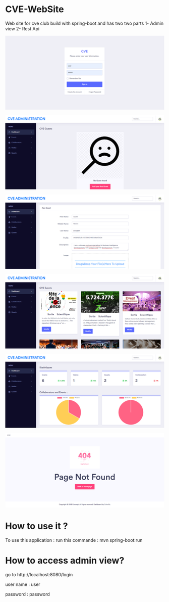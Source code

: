 # CVE-WebSite
Web site for cve club build with spring-boot and has two two parts 
  1- Admin view
  2- Rest Api

![alt text](https://github.com/Nacimbob/Club-Website/blob/master/Images/1.png)

![alt text](https://github.com/Nacimbob/Club-Website/blob/master/Images/2.png)

![alt text](https://github.com/Nacimbob/Club-Website/blob/master/Images/3.png)

![alt text](https://github.com/Nacimbob/Club-Website/blob/master/Images/4.png)

![alt text](https://github.com/Nacimbob/Club-Website/blob/master/Images/5.png)

![alt text](https://github.com/Nacimbob/Club-Website/blob/master/Images/6.png)

# How to use it ?
 To use this application :
 run this commande : mvn spring-boot:run
 
# How to access admin view?
 
 go to http://localhost:8080/login 
 
 user name : user
 
 password : password
 
 

